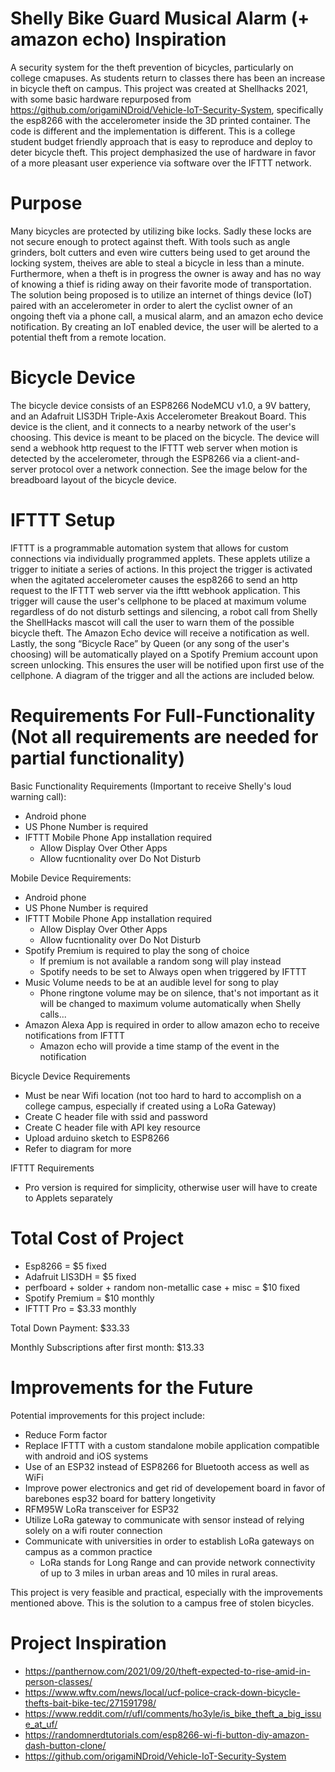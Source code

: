# Shelly Bike Guard Musical Alarm (+ amazon echo) Inspiration

A security system for the theft prevention of bicycles, particularly on college cmapuses. As students return to classes there has been 
an increase in bicycle theft on campus. This project was created at Shellhacks 2021, with some basic hardware repurposed from 
https://github.com/origamiNDroid/Vehicle-IoT-Security-System, specifically the esp8266 with the accelerometer inside the 3D printed container. 
The code is different and the implementation is different. This is a college student budget friendly approach that is easy to reproduce and 
deploy to deter bicycle theft. This project demphasized the use of hardware in favor of a more pleasant user experience via software over the IFTTT network.


# Purpose
 
Many bicycles are protected by utilizing bike locks. Sadly these locks are not secure enough to protect against theft. With tools such as angle 
grinders, bolt cutters and even wire cutters being used to get around the locking system, theives are able to steal a bicycle in less than a minute. 
Furthermore, when a theft is in progress the owner is away and has no way of knowing a thief is riding away on their favorite mode of transportation. 
The solution being proposed is to utilize an internet of things device (IoT) paired with an accelerometer in order to alert the cyclist owner of 
an ongoing theft via a phone call, a musical alarm, and an amazon echo device notification. By creating an IoT enabled device, the user will be 
alerted to a potential theft from a remote location.


# Bicycle Device

The bicycle device consists of an ESP8266 NodeMCU v1.0, a 9V battery, and an Adafruit LIS3DH Triple-Axis Accelerometer Breakout Board. This device is the 
client, and it connects to a nearby network of the user's choosing. This device is meant to be placed on the bicycle. The device will send a webhook http 
request to the IFTTT web server when motion is detected by the accelerometer, through the ESP8266 via a client-and-server protocol over a network connection. 
See the image below for the breadboard layout of the bicycle device.


# IFTTT Setup
IFTTT is a programmable automation system that allows for custom connections via individually programmed applets. These applets utilize a trigger to initiate 
a series of actions. In this project the trigger is activated when the agitated accelerometer causes the esp8266 to send an http request to the IFTTT web server via the ifttt webhook application. This trigger will cause the user's cellphone to be placed at maximum volume regardless of do not disturb settings and silencing, a robot call from Shelly the ShellHacks mascot will call the user to warn them of the possible bicycle theft. The Amazon Echo device will receive a notification as well. Lastly, the song “Bicycle Race” by Queen (or any song of the user's choosing) will be automatically played on a Spotify Premium account upon screen unlocking. This ensures the user will be notified upon first
use of the cellphone. A diagram of the trigger and all the actions are included below.


# Requirements For Full-Functionality (Not all requirements are needed for partial functionality)

Basic Functionality Requirements (Important to receive Shelly's loud warning call):
- Android phone
- US Phone Number is required
- IFTTT Mobile Phone App installation required
  - Allow Display Over Other Apps 
  - Allow fucntionality over Do Not Disturb

Mobile Device Requirements:
- Android phone
- US Phone Number is required
- IFTTT Mobile Phone App installation required
  - Allow Display Over Other Apps 
  - Allow fucntionality over Do Not Disturb
- Spotify Premium is required to play the song of choice
  - If premium is not available a random song will play instead
  - Spotify needs to be set to Always open when triggered by IFTTT
- Music Volume needs to be at an audible level for song to play
  - Phone ringtone volume may be on silence, that's not important as it will be changed to maximum volume automatically when Shelly calls...
- Amazon Alexa App is required in order to allow amazon echo to receive notifications from IFTTT
  - Amazon echo will provide a time stamp of the event in the notification
  
Bicycle Device Requirements
- Must be near Wifi location (not too hard to hard to accomplish on a college campus, especially if created using a LoRa Gateway)
- Create C header file with ssid and password
- Create C header file with API key resource
- Upload arduino sketch to ESP8266 
- Refer to diagram for more
 
IFTTT Requirements
- Pro version is required for simplicity, otherwise user will have to create to Applets separately

# Total Cost of Project 
- Esp8266 = $5 fixed
- Adafruit LIS3DH = $5 fixed
- perfboard + solder + random non-metallic case + misc = $10 fixed
- Spotify Premium = $10 monthly
- IFTTT Pro = $3.33 monthly

Total Down Payment: $33.33

Monthly Subscriptions after first month: $13.33 

# Improvements for the Future

Potential improvements for this project include:
- Reduce Form factor
- Replace IFTTT with a custom standalone mobile application compatible with android and iOS systems
- Use of an ESP32 instead of ESP8266 for Bluetooth access as well as WiFi
- Improve power electronics and get rid of developement board in favor of barebones esp32 board for battery longetivity
- RFM95W LoRa transceiver for ESP32
- Utilize LoRa gateway to communicate with sensor instead of relying solely on a wifi router connection
- Communicate with universities in order to establish LoRa gateways on campus as a common practice
  - LoRa stands for Long Range and can provide network connectivity of up to 3 miles in urban areas and 10 miles in rural areas.

This project is very feasible and practical, especially with the improvements mentioned above. This is the solution to a campus free of stolen bicycles.

# Project Inspiration
- https://panthernow.com/2021/09/20/theft-expected-to-rise-amid-in-person-classes/
- https://www.wftv.com/news/local/ucf-police-crack-down-bicycle-thefts-bait-bike-tec/271591798/
- https://www.reddit.com/r/ufl/comments/ho3yle/is_bike_theft_a_big_issue_at_uf/
- https://randomnerdtutorials.com/esp8266-wi-fi-button-diy-amazon-dash-button-clone/
- https://github.com/origamiNDroid/Vehicle-IoT-Security-System
